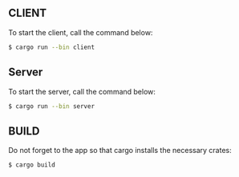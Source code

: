 ## CLIENT

To start the client, call the command below:

```bash
$ cargo run --bin client
```

## Server

To start the server, call the command below:

```bash
$ cargo run --bin server
```

## BUILD

Do not forget to the app so that cargo installs the necessary crates:

```bash
$ cargo build
```